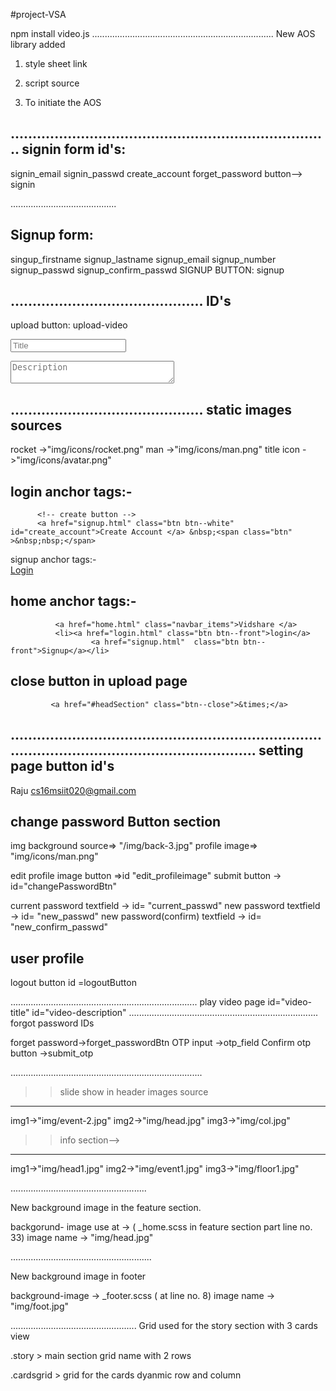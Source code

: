 #project-VSA
<!-- install video.js -->
npm install video.js
........................................................................
New AOS library added

1) style sheet link
 <link href="https://unpkg.com/aos@2.3.1/dist/aos.css" rel="stylesheet">
 
 
2) script source 
  <script src="https://unpkg.com/aos@2.3.1/dist/aos.js"></script>
  
3) To initiate the AOS
 <script>
    AOS.init();
</script>
.........................................................................
signin form id's:
------------------
 signin_email
 signin_passwd
 create_account
 forget_password
 button--> signin


..........................................

 Signup form:
------------------
 singup_firstname
 signup_lastname
 signup_email
 signup_number
 signup_passwd
 signup_confirm_passwd
 SIGNUP BUTTON: signup

............................................
 ID's
------------------
 upload button: upload-video
  <!-- for title -->
<input type="text" class="form__input--upload form__input--upload--1" id="upload-title"
                    placeholder="Title">
                <!-- for description -->
<textarea rows="2" cols="30" class="form__input--upload form__input--upload--1" id="upload-description"
                    placeholder="Description"></textarea>
............................................
 static images sources
------------------

rocket ->"img/icons/rocket.png"
man ->"img/icons/man.png"
title icon ->"img/icons/avatar.png"

login anchor tags:-
------------------
          <!-- create button -->
          <a href="signup.html" class="btn btn--white" id="create_account">Create Account </a> &nbsp;<span class="btn" >&nbsp;nbsp;</span>


signup anchor tags:-      
<a href="login.html" class="btn btn--white"  id="signin">Login</a>
<!-- for now the signup is created using float next update will be done by using grid property -->

home anchor tags:-
------------------
              <a href="home.html" class="navbar_items">Vidshare </a> 
              <li><a href="login.html" class="btn btn--front">login</a>
                      <a href="signup.html"  class="btn btn--front">Signup</a></li>

close button in upload page
-------------------              
             <a href="#headSection" class="btn--close">&times;</a>

...............................................................................................................................
setting page button id's
----------------------
<span class="accountHolderName">Raju</span>
<span class="accountHolderId">cs16msiit020@gmail.com</span>

change password Button section
---------------------------------
img background source=> "/img/back-3.jpg"
profile image=>  "img/icons/man.png"
   
edit profile image button =>id "edit_profileimage"
submit button -> id="changePasswordBtn"

current password  textfield ->     id=  "current_passwd"
new password  textfield ->    id=   "new_passwd"
new password(confirm)  textfield ->    id=  "new_confirm_passwd"



user profile
------------------
logout button id =logoutButton

..........................................................................
 play video page
  id="video-title"
  id="video-description"
...........................................................................
forgot password IDs
 
forget password->forget_passwordBtn
OTP input ->otp_field
Confirm otp button ->submit_otp

............................................................................
>>slide show in header images source
------------------
img1->"img/event-2.jpg"
img2->"img/head.jpg"
img3->"img/col.jpg"

>>info section-->
------------------
img1->"img/head1.jpg" 
img2->"img/event1.jpg"
img3->"img/floor1.jpg"




......................................................
 
 New background image in the feature section.
 
 backgorund- image use at  ->  ( _home.scss in feature section part line no. 33)
 image name ->  "img/head.jpg"
 
 ........................................................

 New background image in footer

 background-image -> _footer.scss ( at line no. 8)
 image name -> "img/foot.jpg"
 

..................................................
Grid used for the story section with 3 cards view

.story > main section grid name with 2 rows

.cardsgrid > grid for the cards dyanmic row and column
